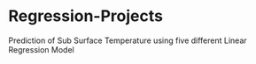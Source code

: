 # Regression-Projects
Prediction of Sub Surface Temperature using five different Linear Regression Model
